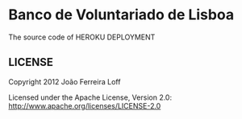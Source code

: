 Banco de Voluntariado de Lisboa
======

The source code of HEROKU DEPLOYMENT



LICENSE
------------

Copyright 2012 João Ferreira Loff

Licensed under the Apache License, Version 2.0: http://www.apache.org/licenses/LICENSE-2.0
